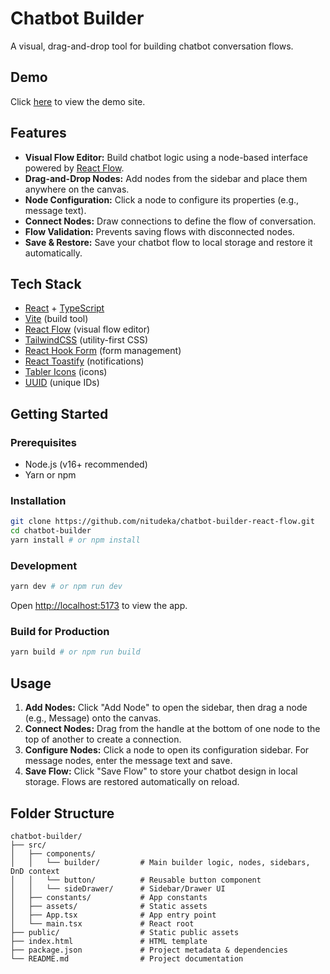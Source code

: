 # Chatbot Builder

A visual, drag-and-drop tool for building chatbot conversation flows.

## Demo
Click [here](https://chatbot.iamnitudeka.xyz) to view the demo site.

## Features

- **Visual Flow Editor:** Build chatbot logic using a node-based interface powered by [React Flow](https://reactflow.dev/).
- **Drag-and-Drop Nodes:** Add nodes from the sidebar and place them anywhere on the canvas.
- **Node Configuration:** Click a node to configure its properties (e.g., message text).
- **Connect Nodes:** Draw connections to define the flow of conversation.
- **Flow Validation:** Prevents saving flows with disconnected nodes.
- **Save & Restore:** Save your chatbot flow to local storage and restore it automatically.

## Tech Stack

- [React](https://react.dev/) + [TypeScript](https://www.typescriptlang.org/)
- [Vite](https://vitejs.dev/) (build tool)
- [React Flow](https://reactflow.dev/) (visual flow editor)
- [TailwindCSS](https://tailwindcss.com/) (utility-first CSS)
- [React Hook Form](https://react-hook-form.com/) (form management)
- [React Toastify](https://fkhadra.github.io/react-toastify/) (notifications)
- [Tabler Icons](https://tabler.io/icons) (icons)
- [UUID](https://www.npmjs.com/package/uuid) (unique IDs)

## Getting Started

### Prerequisites

- Node.js (v16+ recommended)
- Yarn or npm

### Installation

```bash
git clone https://github.com/nitudeka/chatbot-builder-react-flow.git
cd chatbot-builder
yarn install # or npm install
```

### Development

```bash
yarn dev # or npm run dev
```

Open [http://localhost:5173](http://localhost:5173) to view the app.

### Build for Production

```bash
yarn build # or npm run build
```

## Usage

1. **Add Nodes:** Click "Add Node" to open the sidebar, then drag a node (e.g., Message) onto the canvas.
2. **Connect Nodes:** Drag from the handle at the bottom of one node to the top of another to create a connection.
3. **Configure Nodes:** Click a node to open its configuration sidebar. For message nodes, enter the message text and save.
4. **Save Flow:** Click "Save Flow" to store your chatbot design in local storage. Flows are restored automatically on reload.

## Folder Structure

```
chatbot-builder/
├── src/
│   ├── components/
│   │   └── builder/         # Main builder logic, nodes, sidebars, DnD context
│   │   └── button/          # Reusable button component
│   │   └── sideDrawer/      # Sidebar/Drawer UI
│   ├── constants/           # App constants
│   ├── assets/              # Static assets
│   ├── App.tsx              # App entry point
│   └── main.tsx             # React root
├── public/                  # Static public assets
├── index.html               # HTML template
├── package.json             # Project metadata & dependencies
└── README.md                # Project documentation
```

